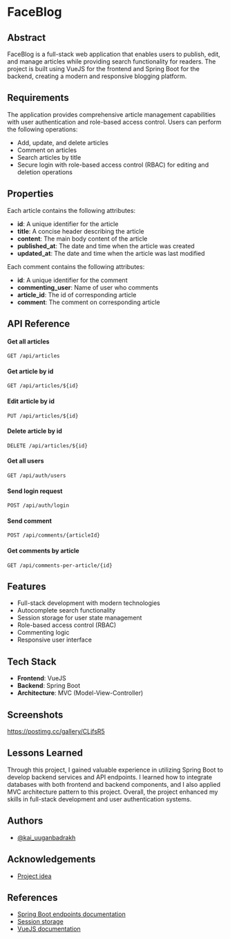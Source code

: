 # FaceBlog

## Abstract
FaceBlog is a full-stack web application that enables users to publish, edit, and manage articles while providing search functionality for readers. The project is built using VueJS for the frontend and Spring Boot for the backend, creating a modern and responsive blogging platform.

## Requirements
The application provides comprehensive article management capabilities with user authentication and role-based access control. Users can perform the following operations:

- Add, update, and delete articles
- Comment on articles
- Search articles by title
- Secure login with role-based access control (RBAC) for editing and deletion operations

## Properties
Each article contains the following attributes:

- **id**: A unique identifier for the article
- **title**: A concise header describing the article
- **content**: The main body content of the article
- **published_at**: The date and time when the article was created
- **updated_at**: The date and time when the article was last modified

Each comment contains the following attributes:

- **id**: A unique identifier for the comment
- **commenting_user**: Name of user who comments
- **article_id**: The id of corresponding article
- **comment**: The comment on corresponding article

## API Reference

#### Get all articles
```http
GET /api/articles
```

#### Get article by id
```http
GET /api/articles/${id}
```

#### Edit article by id
```http
PUT /api/articles/${id}
```

#### Delete article by id
```http
DELETE /api/articles/${id}
```

#### Get all users
```http
GET /api/auth/users
```

#### Send login request
```http
POST /api/auth/login
```

#### Send comment
```http
POST /api/comments/{articleId}
```

#### Get comments by article
```http
GET /api/comments-per-article/{id}
```

## Features
- Full-stack development with modern technologies
- Autocomplete search functionality
- Session storage for user state management
- Role-based access control (RBAC)
- Commenting logic
- Responsive user interface

## Tech Stack
- **Frontend**: VueJS
- **Backend**: Spring Boot
- **Architecture**: MVC (Model-View-Controller)

## Screenshots
https://postimg.cc/gallery/CLjfsR5

## Lessons Learned
Through this project, I gained valuable experience in utilizing Spring Boot to develop backend services and API endpoints. I learned how to integrate databases with both frontend and backend components, and I also applied MVC architecture pattern to this project. Overall, the project enhanced my skills in full-stack development and user authentication systems.

## Authors
- [@kai_uuganbadrakh](https://github.com/baaska23)

## Acknowledgements
- [Project idea](https://roadmap.sh/projects/personal-blog)

## References
- [Spring Boot endpoints documentation](https://docs.spring.io/spring-boot/reference/actuator/endpoints.html)
- [Session storage](https://developer.mozilla.org/en-US/docs/Web/API/Window/sessionStorage)
- [VueJS documentation](https://vuejs.org/guide/introduction.html)
